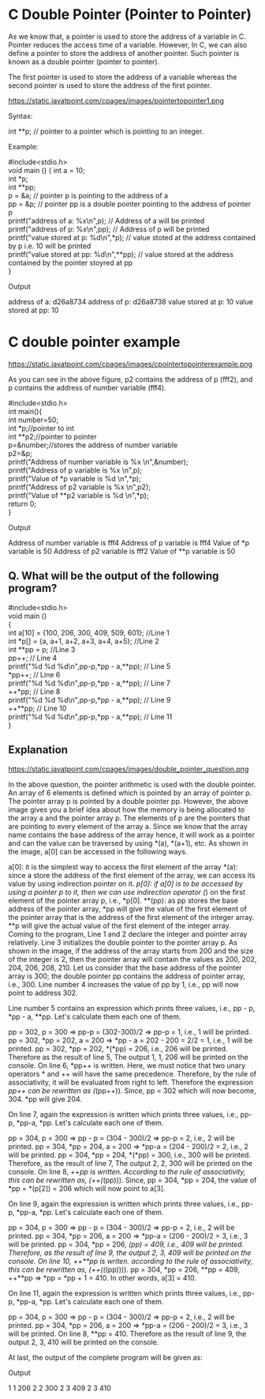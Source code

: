 # C Double Pointer (Pointer to Pointer)

As we know that, a pointer is used to store the address of a variable in C. Pointer reduces the access time of a variable. However, In C, we can also define a pointer to store the address of another pointer. Such pointer is known as a double pointer (pointer to pointer). 

 The first pointer is used to store the address of a variable whereas the second pointer is used to store the address of the first pointer. 

https://static.javatpoint.com/cpages/images/pointertopointer1.png

Syntax:

int **p; // pointer to a pointer which is pointing to an integer.  

Example:

#include<stdio.h>  
void main ()
{
    int a = 10;  
    int *p;  
    int **pp;   
    p = &a; // pointer p is pointing to the address of a  
    pp = &p; // pointer pp is a double pointer pointing to the address of pointer p  
    printf("address of a: %x\n",p); // Address of a will be printed   
    printf("address of p: %x\n",pp); // Address of p will be printed  
    printf("value stored at p: %d\n",*p); // value stoted at the address contained by p i.e. 10 will be printed  
    printf("value stored at pp: %d\n",**pp); // value stored at the address contained by the pointer stoyred at pp  
}


  
Output

address of a: d26a8734
address of p: d26a8738
value stored at p: 10
value stored at pp: 10

# C double pointer example

https://static.javatpoint.com/cpages/images/cpointertopointerexample.png

As you can see in the above figure, p2 contains the address of p (fff2), and p contains the address of number variable (fff4).

#include<stdio.h>  
int main(){  
int number=50;      
int *p;//pointer to int    
int **p2;//pointer to pointer        
p=&number;//stores the address of number variable      
p2=&p;    
printf("Address of number variable is %x \n",&number);      
printf("Address of p variable is %x \n",p);      
printf("Value of *p variable is %d \n",*p);      
printf("Address of p2 variable is %x \n",p2);      
printf("Value of **p2 variable is %d \n",*p);      
return 0;  
}  

Output

Address of number variable is fff4
Address of p variable is fff4
Value of *p variable is 50
Address of p2 variable is fff2
Value of **p variable is 50

## Q. What will be the output of the following program?

#include<stdio.h>  
void main ()  
{  
    int a[10] = {100, 206, 300, 409, 509, 601}; //Line 1  
    int *p[] = {a, a+1, a+2, a+3, a+4, a+5}; //Line 2  
    int **pp = p; //Line 3  
    pp++; // Line 4  
    printf("%d %d %d\n",pp-p,*pp - a,**pp); // Line 5  
    *pp++; // Line 6  
    printf("%d %d %d\n",pp-p,*pp - a,**pp); // Line 7  
    ++*pp; // Line 8  
    printf("%d %d %d\n",pp-p,*pp - a,**pp); // Line 9  
    ++**pp; // Line 10   
    printf("%d %d %d\n",pp-p,*pp - a,**pp); // Line 11  
}  

## Explanation

https://static.javatpoint.com/cpages/images/double_pointer_question.png

In the above question, the pointer arithmetic is used with the double pointer. An array of 6 elements is defined which is pointed by an array of pointer p. The pointer array p is pointed by a double pointer pp. However, the above image gives you a brief idea about how the memory is being allocated to the array a and the pointer array p. The elements of p are the pointers that are pointing to every element of the array a. Since we know that the array name contains the base address of the array hence, it will work as a pointer and can the value can be traversed by using *(a), *(a+1), etc. As shown in the image, a[0] can be accessed in the following ways.

a[0]: it is the simplest way to access the first element of the array
*(a): since a store the address of the first element of the array, we can access its value by using indirection pointer on it.
*p[0]: if a[0] is to be accessed by using a pointer p to it, then we can use indirection operator (*) on the first element of the pointer array p, i.e., *p[0].
**(pp): as pp stores the base address of the pointer array, *pp will give the value of the first element of the pointer array that is the address of the first element of the integer array. **p will give the actual value of the first element of the integer array.
Coming to the program, Line 1 and 2 declare the integer and pointer array relatively. Line 3 initializes the double pointer to the pointer array p. As shown in the image, if the address of the array starts from 200 and the size of the integer is 2, then the pointer array will contain the values as 200, 202, 204, 206, 208, 210. Let us consider that the base address of the pointer array is 300; the double pointer pp contains the address of pointer array, i.e., 300. Line number 4 increases the value of pp by 1, i.e., pp will now point to address 302.

Line number 5 contains an expression which prints three values, i.e., pp - p, *pp - a, **pp. Let's calculate them each one of them.

pp = 302, p = 300 => pp-p = (302-300)/2 => pp-p = 1, i.e., 1 will be printed.
pp = 302, *pp = 202, a = 200 => *pp - a = 202 - 200 = 2/2 = 1, i.e., 1 will be printed.
pp = 302, *pp = 202, *(*pp) = 206, i.e., 206 will be printed.
Therefore as the result of line 5, The output 1, 1, 206 will be printed on the console. On line 6, *pp++ is written. Here, we must notice that two unary operators * and ++ will have the same precedence. Therefore, by the rule of associativity, it will be evaluated from right to left. Therefore the expression *pp++ can be rewritten as (*(pp++)). Since, pp = 302 which will now become, 304. *pp will give 204.

On line 7, again the expression is written which prints three values, i.e., pp-p, *pp-a, *pp. Let's calculate each one of them.

pp = 304, p = 300 => pp - p = (304 - 300)/2 => pp-p = 2, i.e., 2 will be printed.
pp = 304, *pp = 204, a = 200 => *pp-a = (204 - 200)/2 = 2, i.e., 2 will be printed.
pp = 304, *pp = 204, *(*pp) = 300, i.e., 300 will be printed.
Therefore, as the result of line 7, The output 2, 2, 300 will be printed on the console. On line 8, ++*pp is written. According to the rule of associativity, this can be rewritten as, (++(*(pp))). Since, pp = 304, *pp = 204, the value of *pp = *(p[2]) = 206 which will now point to a[3].

On line 9, again the expression is written which prints three values, i.e., pp-p, *pp-a, *pp. Let's calculate each one of them.


pp = 304, p = 300 => pp - p = (304 - 300)/2 => pp-p = 2, i.e., 2 will be printed.
pp = 304, *pp = 206, a = 200 => *pp-a = (206 - 200)/2 = 3, i.e., 3 will be printed.
pp = 304, *pp = 206, *(*pp) = 409, i.e., 409 will be printed.
Therefore, as the result of line 9, the output 2, 3, 409 will be printed on the console. On line 10, ++**pp is writen. according to the rule of associativity, this can be rewritten as, (++(*(*(pp)))). pp = 304, *pp = 206, **pp = 409, ++**pp => *pp = *pp + 1 = 410. In other words, a[3] = 410.

On line 11, again the expression is written which prints three values, i.e., pp-p, *pp-a, *pp. Let's calculate each one of them.

pp = 304, p = 300 => pp - p = (304 - 300)/2 => pp-p = 2, i.e., 2 will be printed.
pp = 304, *pp = 206, a = 200 => *pp-a = (206 - 200)/2 = 3, i.e., 3 will be printed.
On line 8, **pp = 410.
Therefore as the result of line 9, the output 2, 3, 410 will be printed on the console.

At last, the output of the complete program will be given as:

Output


1 1 206
2 2 300
2 3 409
2 3 410 